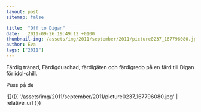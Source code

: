 ```yaml
---
layout: post
sitemap: false

title:  "Off to Digan"
date:   2011-09-26 19:49:12 +0100
thumbnail-img: /assets/img/2011/september/2011/picture0237_167796080.jpg
author: Eva
tags: ["2011"]
---
```


Färdig tränad, Färdigduschad, färdigäten och färdigredo på en färd till Digan för idol-chill.

Puss på de

![]({{ '/assets/img/2011/september/2011/picture0237_167796080.jpg'  | relative_url }})

